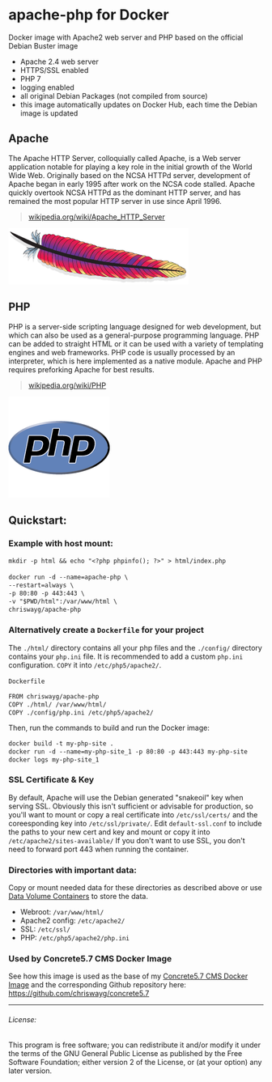 # apache-php for Docker

Docker image with Apache2 web server and PHP based on the official Debian Buster image

- Apache 2.4 web server 
- HTTPS/SSL enabled
- PHP 7
- logging enabled
- all original Debian Packages (not compiled from source)
- this image automatically updates on Docker Hub, each time the Debian image is updated

## Apache

The Apache HTTP Server, colloquially called Apache, is a Web server application notable for playing a key role in the initial growth of the World Wide Web. Originally based on the NCSA HTTPd server, development of Apache began in early 1995 after work on the NCSA code stalled. Apache quickly overtook NCSA HTTPd as the dominant HTTP server, and has remained the most popular HTTP server in use since April 1996.

> [wikipedia.org/wiki/Apache_HTTP_Server](http://en.wikipedia.org/wiki/Apache_HTTP_Server)

![logo](https://raw.githubusercontent.com/docker-library/docs/master/httpd/logo.png)

## PHP 

PHP is a server-side scripting language designed for web development, but which can also be used as a general-purpose programming language. PHP can be added to straight HTML or it can be used with a variety of templating engines and web frameworks. PHP code is usually processed by an interpreter, which is here implemented as a native module. Apache and PHP requires preforking Apache for best results.

> [wikipedia.org/wiki/PHP](http://en.wikipedia.org/wiki/PHP)

![logo](https://raw.githubusercontent.com/docker-library/docs/master/php/logo.png)

## Quickstart:

### Example with host mount:

```
mkdir -p html && echo "<?php phpinfo(); ?>" > html/index.php

docker run -d --name=apache-php \
--restart=always \
-p 80:80 -p 443:443 \
-v "$PWD/html":/var/www/html \
chriswayg/apache-php
```

### Alternatively create a `Dockerfile` for your project

The `./html/` directory contains all your php files and the `./config/` directory contains your `php.ini` file. It is recommended to add a custom `php.ini` configuration. `COPY` it into `/etc/php5/apache2/`.

`Dockerfile`
```
FROM chriswayg/apache-php
COPY ./html/ /var/www/html/
COPY ./config/php.ini /etc/php5/apache2/
```

Then, run the commands to build and run the Docker image:

```
docker build -t my-php-site .
docker run -d --name=my-php-site_1 -p 80:80 -p 443:443 my-php-site
docker logs my-php-site_1
```

### SSL Certificate & Key

By default, Apache will use the Debian generated "snakeoil" key when serving SSL. Obviously this isn't sufficient or advisable for production, so you'll want to mount or copy a real certificate into `/etc/ssl/certs/` and the coreesponding key into `/etc/ssl/private/`. Edit `default-ssl.conf` to include the paths to your new cert and key and mount or copy it into `/etc/apache2/sites-available/` If you don't want to use SSL, you don't need to forward port 443 when running the container.

### Directories with important data:

Copy or mount needed data for these directories as described above or use [Data Volume Containers](https://docs.docker.com/userguide/dockervolumes/) to store the data.

* Webroot: `/var/www/html/`
* Apache2 config: `/etc/apache2/`
* SSL: `/etc/ssl/`
* PHP: `/etc/php5/apache2/php.ini`

### Used by Concrete5.7 CMS Docker Image

See how this image is used as the base of my [Concrete5.7 CMS Docker Image](https://hub.docker.com/r/chriswayg/concrete5.7/) and the corresponding Github repository here: https://github.com/chriswayg/concrete5.7

---
###### License:
This program is free software; you can redistribute it and/or modify it under the terms of the GNU General Public License as published by the Free Software Foundation; either version 2 of the License, or (at your option) any later version.
